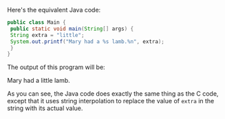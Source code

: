 Here's the equivalent Java code:
```java
public class Main {
 public static void main(String[] args) {
 String extra = "little";
 System.out.printf("Mary had a %s lamb.%n", extra);
 }
}
``` 
The output of this program will be:

Mary had a little lamb.

As you can see, the Java code does exactly the same thing as the C code, except that it uses string interpolation to replace the value of `extra` in the string with its actual value.

